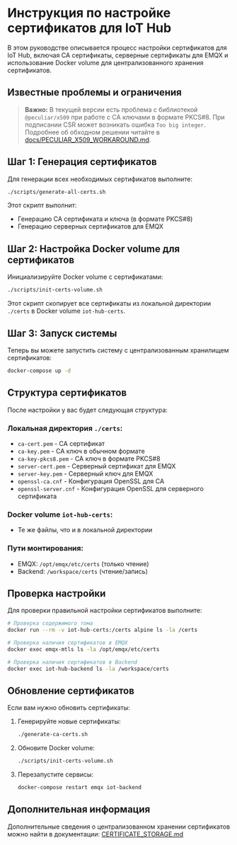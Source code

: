 # Инструкция по настройке сертификатов для IoT Hub

В этом руководстве описывается процесс настройки сертификатов для IoT Hub, включая CA сертификаты, серверные сертификаты для EMQX и использование Docker volume для централизованного хранения сертификатов.

## Известные проблемы и ограничения

> **Важно:** В текущей версии есть проблема с библиотекой `@peculiar/x509` при работе с CA ключами в формате PKCS#8.
> При подписании CSR может возникать ошибка `Too big integer`. Подробнее об обходном решении читайте в [docs/PECULIAR_X509_WORKAROUND.md](docs/PECULIAR_X509_WORKAROUND.md).

## Шаг 1: Генерация сертификатов

Для генерации всех необходимых сертификатов выполните:

```bash
./scripts/generate-all-certs.sh
```

Этот скрипт выполнит:

- Генерацию CA сертификата и ключа (в формате PKCS#8)
- Генерацию серверных сертификатов для EMQX

## Шаг 2: Настройка Docker volume для сертификатов

Инициализируйте Docker volume с сертификатами:

```bash
./scripts/init-certs-volume.sh
```

Этот скрипт скопирует все сертификаты из локальной директории `./certs` в Docker volume `iot-hub-certs`.

## Шаг 3: Запуск системы

Теперь вы можете запустить систему с централизованным хранилищем сертификатов:

```bash
docker-compose up -d
```

## Структура сертификатов

После настройки у вас будет следующая структура:

### Локальная директория `./certs`:

- `ca-cert.pem` - CA сертификат
- `ca-key.pem` - CA ключ в обычном формате
- `ca-key-pkcs8.pem` - CA ключ в формате PKCS#8
- `server-cert.pem` - Серверный сертификат для EMQX
- `server-key.pem` - Серверный ключ для EMQX
- `openssl-ca.cnf` - Конфигурация OpenSSL для CA
- `openssl-server.cnf` - Конфигурация OpenSSL для серверного сертификата

### Docker volume `iot-hub-certs`:

- Те же файлы, что и в локальной директории

### Пути монтирования:

- EMQX: `/opt/emqx/etc/certs` (только чтение)
- Backend: `/workspace/certs` (чтение/запись)

## Проверка настройки

Для проверки правильной настройки сертификатов выполните:

```bash
# Проверка содержимого тома
docker run --rm -v iot-hub-certs:/certs alpine ls -la /certs

# Проверка наличия сертификатов в EMQX
docker exec emqx-mtls ls -la /opt/emqx/etc/certs

# Проверка наличия сертификатов в Backend
docker exec iot-hub-backend ls -la /workspace/certs
```

## Обновление сертификатов

Если вам нужно обновить сертификаты:

1. Генерируйте новые сертификаты:

   ```bash
   ./generate-ca-certs.sh
   ```

2. Обновите Docker volume:

   ```bash
   ./scripts/init-certs-volume.sh
   ```

3. Перезапустите сервисы:
   ```bash
   docker-compose restart emqx iot-backend
   ```

## Дополнительная информация

Дополнительные сведения о централизованном хранении сертификатов можно найти в документации: [CERTIFICATE_STORAGE.md](./docs/CERTIFICATE_STORAGE.md)
